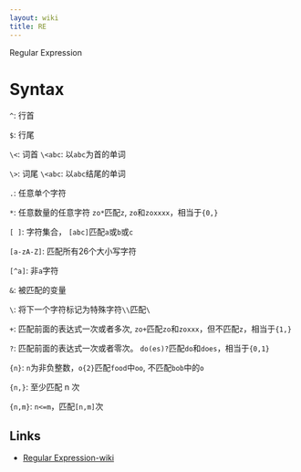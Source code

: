 ```yaml
---
layout: wiki
title: RE
---
```


Regular Expression

# Syntax

`^`: 行首

`$`: 行尾

`\<`: 词首 `\<abc`: 以`abc`为首的单词

`\>`: 词尾 `\<abc`: 以`abc`结尾的单词

`.`: 任意单个字符

`*`: 任意数量的任意字符 `zo*`匹配`z`, `zo`和`zoxxxx`，相当于`{0,}`

`[ ]`: 字符集合， `[abc]`匹配`a`或`b`或`c`

`[a-zA-Z]`: 匹配所有26个大小写字符

`[^a]`: 非`a`字符

`&`: 被匹配的变量

`\`: 将下一个字符标记为特殊字符`\\`匹配`\`

`+`: 匹配前面的表达式一次或者多次, `zo+`匹配`zo`和`zoxxx`，但不匹配`z`，相当于`{1,}`

`?`: 匹配前面的表达式一次或者零次。 `do(es)?`匹配`do`和`does`，相当于`{0,1}`

`{n}`: `n`为非负整数，`o{2}`匹配`food`中`oo`, 不匹配`bob`中的`o`

`{n,}`: 至少匹配 n 次

`{n,m}`: `n<=m`，匹配`[n,m]`次

## Links

- [Regular Expression-wiki](https://zh.wikipedia.org/wiki/%E6%AD%A3%E5%88%99%E8%A1%A8%E8%BE%BE%E5%BC%8F#%E5%8C%B9%E9%85%8D)

